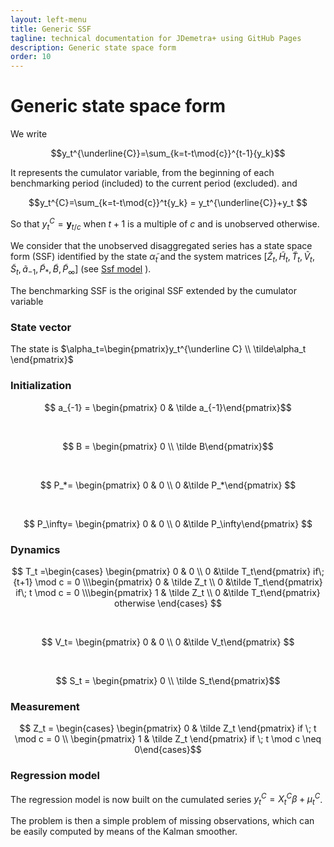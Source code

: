 ```yaml
---
layout: left-menu
title: Generic SSF
tagline: technical documentation for JDemetra+ using GitHub Pages
description: Generic state space form
order: 10
---
```


# Generic state space form


We write

$$y_t^{\underline{C}}=\sum_{k=t-t\mod{c}}^{t-1}{y_k}$$

It represents the cumulator variable, from the beginning of each benchmarking period (included) to the current period (excluded).
and 

$$y_t^{C}=\sum_{k=t-t\mod{c}}^t{y_k} = y_t^{\underline{C}}+y_t $$

So that $y_t^C=\mathbf{y}_{t/c}$  when $t+1$ is a multiple of $c$ and is unobserved otherwise.


We consider that the unobserved disaggregated series has a state space form (SSF) identified by the state $\tilde\alpha_t$ and the system matrices $\left[ \tilde Z_t,\tilde H_t,\tilde T_t,\tilde V_t, \tilde S_t, \tilde a_{-1}, \tilde P_*,\tilde B,\tilde P_\infty \right]$ (see [Ssf model](../model.md) ).

The benchmarking SSF is the original SSF extended by the cumulator variable


### State vector

The state is $\alpha_t=\begin{pmatrix}y_t^{\underline C} \\ \tilde\alpha_t \end{pmatrix}$ 

### Initialization

$$ a_{-1} = \begin{pmatrix} 0 & \tilde a_{-1}\end{pmatrix}$$

<br>

$$ B = \begin{pmatrix} 0 \\ \tilde B\end{pmatrix}$$

<br>

$$ P_*= \begin{pmatrix} 0 & 0 \\ 0 &\tilde P_*\end{pmatrix} $$

<br>

$$ P_\infty= \begin{pmatrix} 0 & 0 \\ 0 &\tilde P_\infty\end{pmatrix} $$

### Dynamics

$$ T_t =\begin{cases}  \begin{pmatrix} 0 & 0 \\ 0 &\tilde T_t\end{pmatrix} if\; {t+1} \mod c = 0 \\\begin{pmatrix} 0 & \tilde Z_t \\ 0 &\tilde T_t\end{pmatrix} if\; t \mod c = 0 \\\begin{pmatrix} 1 & \tilde Z_t \\ 0 &\tilde T_t\end{pmatrix}  otherwise \end{cases} $$

<br>

$$ V_t= \begin{pmatrix} 0 & 0 \\ 0 &\tilde V_t\end{pmatrix} $$

<br>

$$ S_t = \begin{pmatrix} 0 \\ \tilde S_t\end{pmatrix}$$


### Measurement

$$ Z_t = \begin{cases} \begin{pmatrix} 0 & \tilde Z_t \end{pmatrix} if \; t \mod c = 0 \\ \begin{pmatrix} 1 & \tilde Z_t \end{pmatrix} if \; t \mod c \neq 0\end{cases}$$


### Regression model

The regression model is now built on the cumulated series $y_t^C = X_t^C \beta+\mu_t^C$.

The problem is then a simple problem of missing observations, which can be easily computed by means of the Kalman smoother. 
